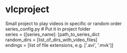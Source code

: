 # vlcproject
Small project to play videos in specific or random order  
series_config.py # Put it in project folder  
   series = {[series_name]: [path_to_series_dict  
   random_dirs = [list_of_dirs_with_video_files]  
   endings = [list of file extensions, e.g. ['.avi', '.mvk']]
  
